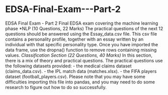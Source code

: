 # EDSA-Final-Exam---Part-2
EDSA Final Exam - Part 2 Final EDSA exam covering the machine learning phase *NLP (10 Questions, 22 Marks) The practical questions of the next 12 questions should be answered using the Essay_data.csv file. This csv file contains a personality profile, together with an essay written by an individual with that specific personality type. Once you have imported the data frame, use the dropna() function to remove rows containing missing values. *Classification Section (22 Questions, 40 Marks)* In this section, there is a mix of theory and practical questions. The practical questions use the following datasets provided: - the medical claims dataset (claims_data.csv). - the IPL match data (matches.xlsx). - the FIFA players dataset (football_players.csv). Please note that you may have some difficulties importing this file into pandas, and you may need to do some research to figure out how to do so successfully.
